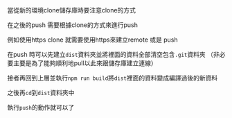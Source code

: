 當從新的環境clone儲存庫時要注意clone的方式

在之後的push 需要根據clone的方式來進行push

例如使用https clone 就需要使用https來建立remote 或是 push



在push 時可以先建立`dist`資料夾並將裡面的資料全部清空包含`.git`資料夾
（非必要主要是為了能夠順利地pull以此來跟儲存庫建立連線）

接者再回到上層並執行`npm run build`將`dist`裡面的資料變成編譯過後的新資料

之後再`cd`到`dist`資料夾中

執行`push`的動作就可以了
